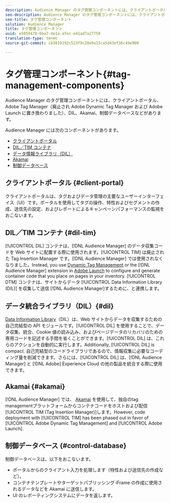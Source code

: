 ```yaml
---
description: Audience Manager のタグ管理コンポーネントには、クライアントポータル、Adobe Tag Manager（廃止され Adobe Dynamic Tag Manager および Adobe Launch に置き換わりました）、DIL、Akamai、制御データベースなどがあります。
seo-description: Audience Manager のタグ管理コンポーネントには、クライアントポータル、Adobe Tag Manager（廃止され Adobe Dynamic Tag Manager および Adobe Launch に置き換わりました）、DIL、Akamai、制御データベースなどがあります。
seo-title: タグ管理コンポーネント
solution: Audience Manager
title: タグ管理コンポーネント
uuid: e5059478-6ba7-4e1a-afec-e41ad7a27750
translation-type: tm+mt
source-git-commit: cb3819192c523f9c20e9a15ca5d43ef36c49e900

---
```



# タグ管理コンポーネント{#tag-management-components}

Audience Manager のタグ管理コンポーネントには、クライアントポータル、Adobe Tag Manager（廃止され Adobe Dynamic Tag Manager および Adobe Launch に置き換わりました）、DIL、Akamai、制御データベースなどがあります。

<!-- 

c_comptag.xml

 -->

Audience Manager には次のコンポーネントがあります。

* [クライアントポータル](../../reference/system-components/components-tag-management.md#client-portal)
* [DIL／TIM コンテナ](../../reference/system-components/components-tag-management.md#dil-tim)
* [データ情報ライブラリ（DIL）](../../reference/system-components/components-tag-management.md#dil)
* [Akamai](../../reference/system-components/components-tag-management.md#akamai)
* [制御データベース](../../reference/system-components/components-tag-management.md#control-database)

## クライアントポータル {#client-portal}

クライアントポータルは、タグおよびデータ管理の主要なユーザーインターフェイス（UI）です。ポータルを使用してタグの操作、特性およびセグメントの作成、送信先の設定、およびレポートによるキャンペーンパフォーマンスの監視をおこないます。

## DIL／TIM コンテナ {#dil-tim}

[!UICONTROL DIL] コンテナは、[!DNL Audience Manager] のデータ収集コードを Web サイトに配置する際に使用されます。[!UICONTROL TIM] は廃止された Tag Insertion Manager です。[!DNL Audience Manager] では使用されなくなりました。Instead, you use [Dynamic Tag Management](https://marketing.adobe.com/resources/help/en_US/dtm/) or the [!DNL Audience Manager] extension in [Adobe Launch](https://docs.adobelaunch.com/extension-reference/web/adobe-audience-manager-extension) to configure and generate container code that you place on pages in your inventory. [!UICONTROL DTM] コンテナは、サイトからデータ [!UICONTROL Data Information Library (DIL)] を収集して送信 [!DNL Audience Manager]するために、と連携します。

## データ統合ライブラリ（DIL）{#dil}

[Data Information Library](../../dil/dil-overview.md)（DIL）は、Web サイトからデータを収集するための自己完結型の API モジュールです。[!UICONTROL DIL] を使用することで、データ収集、統合、Cookie 値の読み込み、およびページデータのリカバリのための専用コードを記述する手間を省くことができます。[!UICONTROL DIL] は、これらのアクションを自動的に実行します。Additionally, [!UICONTROL DIL] is compact. 自己完結型のコードライブラリであるので、情報収集に必要なコーディング量を削減できます。さらには、[!UICONTROL DIL] は、[!DNL Audience Manager] と [!DNL Adobe] Experience Cloud の他の製品を統合する際に使用できます。

## Akamai {#akamai}

[!DNL Audience Manager] では、 [Akamai](https://www.akamai.com/html/about/index.html) を使用して、独自のtag managementプラットフォームからコンテナコードをホストおよび配信 [!UICONTROL TIM (Tag Insertion Manager)]します。However, code deployment with [!UICONTROL TIM] has been phased out in favor of [!UICONTROL Adobe Dynamic Tag Management] and [!UICONTROL Adobe Launch].

## 制御データベース {#control-database}

制御データベースは、以下をおこないます。

* ポータルからのクライアント入力を処理します（特性および送信先の作成など）。
* コンテナテンプレートやターゲットパブリッシング iFrame の作成に使用されるデータなどを Akamai に送信します。
* UI のレポーティングシステムにデータを返します。

